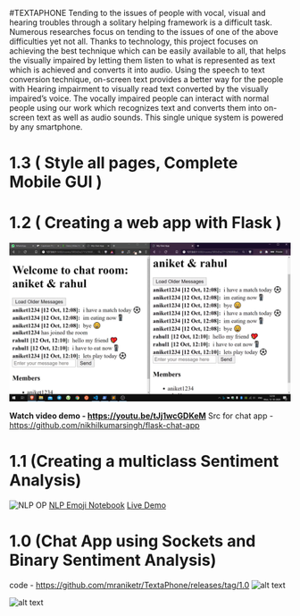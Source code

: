 #TEXTAPHONE
Tending to the issues of people with vocal, visual and hearing troubles through a solitary helping framework is a difficult task. Numerous researches focus on tending to the issues of one of the above difficulties yet not all. Thanks to technology, this project focuses on achieving the best technique which can be easily available to all, that helps the visually impaired by letting them listen to what is represented as text which is achieved and converts it into audio. Using the speech to text conversion technique, on-screen text provides a better way for the people with Hearing impairment to visually read text converted by the visually impaired’s voice. The vocally impaired people can interact with normal people using our work which recognizes text and converts them into on-screen text as well as audio sounds. This single unique system is powered by any smartphone. 


# 1.3 ( Style all pages, Complete Mobile GUI )


# 1.2 ( Creating a web app with Flask )
![1.2](https://github.com/mraniketr/TextaPhone/blob/master/Media/Updates/vlcsnap-2020-10-12-12h39m54s812.png?raw=true)

**Watch video demo - https://youtu.be/tJj1wcGDKeM**
Src for chat app - https://github.com/nikhilkumarsingh/flask-chat-app

# 1.1 (Creating a multiclass Sentiment Analysis)
![NLP OP](https://i.imgur.com/XeD2lNi.png)
[NLP Emoji Notebook](https://github.com/mraniketr/DeepLearningProjects/blob/master/NLP/Sentiment_emoji_prediction2.ipynb)
[Live Demo](https://emojipredictionaniket.herokuapp.com/)

# 1.0 (Chat App using Sockets and Binary Sentiment Analysis)
code - https://github.com/mraniketr/TextaPhone/releases/tag/1.0
![alt text](https://i.imgur.com/fB7O8XK.png)

![alt text](https://i.imgur.com/y2UMWTf.png)




